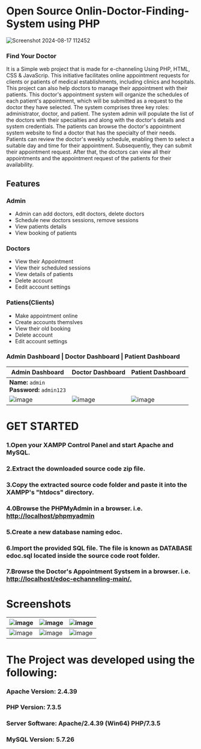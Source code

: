 # Open Source Onlin-Doctor-Finding-System using PHP
![Screenshot 2024-08-17 112452](https://github.com/user-attachments/assets/0f881f6a-5d30-44bc-9688-b17edde96ffc)
### Find Your Doctor
It is a Simple web project that is made for e-channeling Using PHP, HTML, CSS & JavaScrip. This initiative facilitates online appointment requests for clients or patients of medical establishments, including clinics and hospitals. This project can also help doctors to manage their appointment with their patients. This doctor's appointment system will organize the schedules of each patient's appointment, which will be submitted as a request to the doctor they have selected. The system comprises three key roles: administrator, doctor, and patient. The system admin will populate the list of the doctors with their specialties and along with the doctor's details and system credentials. The patients can browse the doctor's appointment system website to find a doctor that has the specialty of their needs. Patients can review the doctor's weekly schedule, enabling them to select a suitable day and time for their appointment. Subsequently, they can submit their appointment request. After that, the doctors can view all their appointments and the appointment request of the patients for their availability.
## Features

### Admin
- Admin can add doctors, edit doctors, delete doctors
- Schedule new doctors sessions, remove sessions
- View patients details
- View booking of patients

### Doctors
- View their Appointment
- View their scheduled sessions
- View details of patients
- Delete account
- Eedit account settings

### Patiens(Clients)
- Make appointment online
- Create accounts themslves
- View their old booking
- Delete account
- Edit account settings

### Admin Dashboard | Doctor Dashboard | Patient Dashboard

| **Admin Dashboard** | **Doctor Dashboard** | **Patient Dashboard** |
|---------------------|----------------------|-----------------------|
| **Name:** `admin` <br> **Password:** `admin123` | ||
| ![image](https://github.com/user-attachments/assets/20aeac73-73f8-49ef-8218-a301a16f1d6c) | ![image](https://github.com/user-attachments/assets/a89938f3-bb65-476c-962b-b091b2ef6317)| ![image](https://github.com/user-attachments/assets/6c2c392c-60cd-4dfe-b613-e7b9b4c862ca)|

# GET STARTED

### 1.Open your XAMPP Control Panel and start Apache and MySQL.
### 2.Extract the downloaded source code zip file.
### 3.Copy the extracted source code folder and paste it into the XAMPP's "htdocs" directory.
### 4.0Browse the PHPMyAdmin in a browser. i.e.[ http://localhost/phpmyadmin](http://localhost/Online%20Doctor%20Finding%20System/admin)
### 5.Create a new database naming edoc.
### 6.Import the provided SQL file. The file is known as DATABASE edoc.sql located inside the source code root folder.
### 7.Browse the Doctor's Appointment Systsem in a browser. i.e. [http://localhost/edoc-echanneling-main/.](http://localhost/Online%20Doctor%20Finding%20System)

# Screenshots
|  ![image](https://github.com/user-attachments/assets/58ab0f7e-53a8-45c3-8918-67c14a3ad04a)|![image](https://github.com/user-attachments/assets/7cbcac4e-80ad-4482-879e-d0c93a3f3496)|![image](https://github.com/user-attachments/assets/433df6ec-71e9-4bcc-9a27-7ffa9604d4c2)|
|--------|-------|--------|
|  ![image](https://github.com/user-attachments/assets/b368328a-6ad3-4f29-8943-84f71ef83d1c)|![image](https://github.com/user-attachments/assets/43a71810-3bf9-4dd0-ae2f-5638b0df8880)|![image](https://github.com/user-attachments/assets/9366da64-9e5f-4473-94de-91e533706958) |

# The Project was developed using the following:
### Apache Version: 2.4.39
### PHP Version: 7.3.5
### Server Software: Apache/2.4.39 (Win64) PHP/7.3.5
### MySQL Version: 5.7.26
